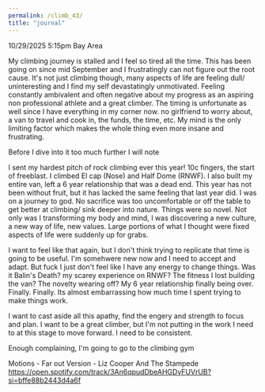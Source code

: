 ```yaml
---
permalink: /climb_43/
title: "journal"
---
```


10/29/2025 5:15pm Bay Area

My climbing journey is stalled and I feel so tired all the time. This has been going on since mid September and I frustratingly can not figure out the root cause. It's not just climbing though, many aspects of life are feeling dull/ uninteresting and I find my self devastatingly unmotivated. Feeling constantly ambivalent and often negative about my progress as an aspiring non professional athlete and a great climber. The timing is unfortunate as well since I have everything in my corner now. no girlfriend to worry about, a van to travel and cook in, the funds, the time, etc. My mind is the only limiting factor which makes the whole thing even more insane and frustrating. 

Before I dive into it too much further I will note

I sent my hardest pitch of rock climbing ever this year! 10c fingers, the start of freeblast. I climbed El cap (Nose) and Half Dome (RNWF). I also built my entire van, left a 6 year relationship that was a dead end. This year has not been without fruit, but it has lacked the same feeling that last year did. I was on a journey to god. No sacrifice was too uncomfortable or off the table to get better at climbing/ sink deeper into nature. Things were so novel. Not only was I transforming my body and mind, I was discovering a new culture, a new way of life, new values. Large portions of what I thought were fixed aspects of life were suddenly up for grabs. 

I want to feel like that again, but I don't think trying to replicate that time is going to be useful. I'm somehwere new now and I need to accept and adapt. But fuck I just don't feel like I have any energy to change things. Was it Balin's Death? my scarey experience on RNWF? The fitness I lost building the van? The novelty wearing off? My 6 year relationship finally being over. Finally. Finally. Its almost embarrassing how much time I spent trying to make things work.

I want to cast aside all this apathy, find the engery and strength to focus and plan. I want to be a great climber, but I'm not putting in the work I need to at this stage to move forward. I need to be consistent. 

Enough complaining, I'm going to go to the climbing gym

Motions - Far out Version - Liz Cooper And The Stampede https://open.spotify.com/track/3An6qpudDbeAHGDyFUVrUB?si=bffe88b2443d4a6f